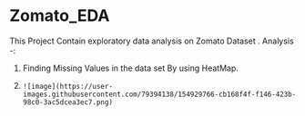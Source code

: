 # Zomato_EDA
This Project Contain exploratory data analysis on Zomato Dataset .
Analysis -:

1. Finding Missing Values in the data set By using HeatMap.
2.     ![image](https://user-images.githubusercontent.com/79394138/154929766-cb168f4f-f146-423b-98c0-3ac5dcea3ec7.png)
